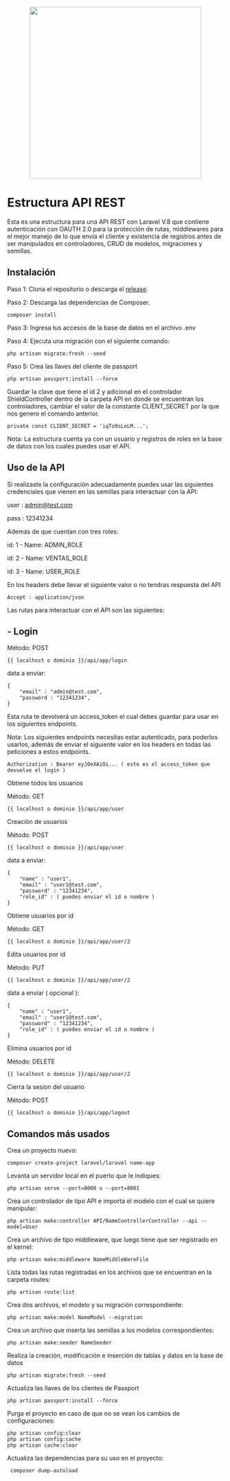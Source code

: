 <p align="center"><a href="https://laravel.com" target="_blank"><img src="https://raw.githubusercontent.com/laravel/art/master/logo-lockup/5%20SVG/2%20CMYK/1%20Full%20Color/laravel-logolockup-cmyk-red.svg" width="400"></a></p>



# Estructura API REST

Esta es una estructura para una API REST con Laravel V.8 que contiene autenticación con OAUTH 2.0 para la protección de rutas, middlewares para el mejor manejo de lo que envía el cliente y existencia de registros antes de ser manipulados en controladores, CRUD de modelos, migraciones y semillas.

## Instalación

Paso 1: Clona el repositorio o descarga el [release](https://github.com/ErickCodeman93/REST_Laravel_v.8_structure/archive/v.1.0.0.zip).

Paso 2: Descarga las dependencias de Composer.

````
composer install
````

Paso 3: Ingresa tus accesos de la base de datos en el archivo .env

Paso 4: Ejecuta una migración con el siguiente comando:

````
php artisan migrate:fresh --seed 
````

Paso 5: Crea las llaves del cliente de passport

````
php artisan passport:install --force 
````

Guardar la clave que tiene el id 2
y adicional en el controlador ShieldController dentro de la carpeta API en donde se encuentran los controladores, cambiar el valor de la constante CLIENT_SECRET por la que nos genero el comando anterior.

````
private const CLIENT_SECRET = 'iqTo9sLoLM...';
````

Nota: La estructura cuenta ya con un usuario y registros de roles en la base de datos con los cuales puedes usar el API.

## Uso de la API

Si realizaste la configuración adecuadamente puedes usar las siguientes credenciales que vienen en las semillas para interactuar con la API:

user : admin@test.com

pass : 12341234

Además de que cuentan con tres roles:

id: 1 - Name: ADMIN_ROLE

id: 2 - Name: VENTAS_ROLE

id: 3 - Name: USER_ROLE

En los headers debe llevar el siguiente valor o no tendras respuesta del API

````
Accept : application/json
````

Las rutas para interactuar con el API son las siguientes:

## - Login

Método: POST

````
{{ localhost o dominio }}/api/app/login
````
data a enviar: 
````
{
	"email" : "admin@test.com",
	"password : "12341234",
}
````

Esta ruta te devolverá un access_token el cual debes guardar para usar en los siguientes endpoints.

Nota: Los siguientes endpoints necesitas estar autenticado, para poderlos usarlos, además de enviar el siguiente valor en los headers en todas las peticiones a estos endpoints.

````
Authorization : Bearer eyJ0eXAiOi... ( este es el access_token que devuelve el login )
````

Obtiene todos los usuarios

Método: GET 

````
{{ localhost o dominio }}/api/app/user
````

Creación de usuarios 

Método: POST

````
{{ localhost o dominio }}/api/app/user
````

data a enviar: 

````
{
    "name" : "user1",
    "email" : "user1@test.com",
    "password" : "12341234",
    "role_id" : ( puedes enviar el id o nombre )
}
````

Obtiene usuarios por id

Método: GET

````
{{ localhost o dominio }}/api/app/user/2
````

Edita usuarios por id

Método: PUT

````
{{ localhost o dominio }}/api/app/user/2
````

data a enviar ( opcional ): 

````
{
    "name" : "user1",
    "email" : "user1@test.com",
    "password" : "12341234",
    "role_id" : ( puedes enviar el id o nombre )
}
````

Elimina usuarios por id

Método: DELETE

````
{{ localhost o dominio }}/api/app/user/2
````

Cierra la sesion del usuario

Método: POST

````
{{ localhost o dominio }}/api/app/logout
````

## Comandos más usados

Crea un proyecto nuevo:

````
composer create-project laravel/laravel name-app  
````
Levanta un servidor local en el puerto que le indiques:
````
php artisan serve --port=8000 o --port=8001
````
Crea un controlador de tipo API e importa el modelo con el cual se quiere manipular:
````
php artisan make:controller API/NameControllerController --api --model=User
````
Crea un archivo de tipo middleware, que luego tiene que ser registrado en el kernel:
````
php artisan make:middleware NameMiddleWareFile 
````
Lista todas las rutas registradas en los archivos que se encuentran en la carpeta routes:
````
php artisan route:list
````
Crea dos archivos, el modelo y su migración correspondiente:
````
php artisan make:model NameModel --migration
````
Crea un archivo que inserta las semillas a los modelos correspondientes:
````
php artisan make:seeder NameSeeder 
````
Realiza la creación, modificación e inserción de tablas y datos en la base de datos 
````
php artisan migrate:fresh --seed 
````
Actualiza las llaves de los clientes de Passport
````
php artisan passport:install --force 
````
Purga el proyecto en caso de que no se vean los cambios de configuraciones:
````
php artisan config:clear
php artisan config:cache
php artisan cache:clear
````
Actualiza las dependencias para su uso en el proyecto:
````
 composer dump-autoload
````


